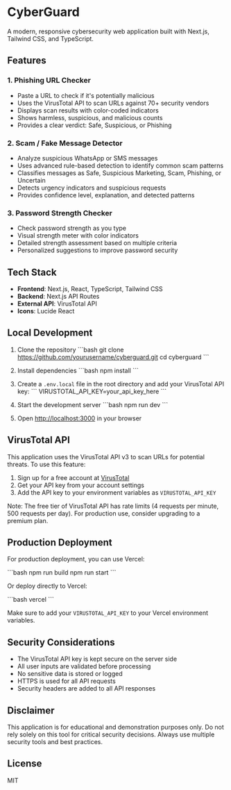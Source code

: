 # CyberGuard

A modern, responsive cybersecurity web application built with Next.js, Tailwind CSS, and TypeScript.

## Features

### 1. Phishing URL Checker
- Paste a URL to check if it's potentially malicious
- Uses the VirusTotal API to scan URLs against 70+ security vendors
- Displays scan results with color-coded indicators
- Shows harmless, suspicious, and malicious counts
- Provides a clear verdict: Safe, Suspicious, or Phishing

### 2. Scam / Fake Message Detector
- Analyze suspicious WhatsApp or SMS messages
- Uses advanced rule-based detection to identify common scam patterns
- Classifies messages as Safe, Suspicious Marketing, Scam, Phishing, or Uncertain
- Detects urgency indicators and suspicious requests
- Provides confidence level, explanation, and detected patterns

### 3. Password Strength Checker
- Check password strength as you type
- Visual strength meter with color indicators
- Detailed strength assessment based on multiple criteria
- Personalized suggestions to improve password security

## Tech Stack

- **Frontend**: Next.js, React, TypeScript, Tailwind CSS
- **Backend**: Next.js API Routes
- **External API**: VirusTotal API
- **Icons**: Lucide React

## Local Development

1. Clone the repository
\`\`\`bash
git clone https://github.com/yourusername/cyberguard.git
cd cyberguard
\`\`\`

2. Install dependencies
\`\`\`bash
npm install
\`\`\`

3. Create a `.env.local` file in the root directory and add your VirusTotal API key:
\`\`\`
VIRUSTOTAL_API_KEY=your_api_key_here
\`\`\`

4. Start the development server
\`\`\`bash
npm run dev
\`\`\`

5. Open [http://localhost:3000](http://localhost:3000) in your browser

## VirusTotal API

This application uses the VirusTotal API v3 to scan URLs for potential threats. To use this feature:

1. Sign up for a free account at [VirusTotal](https://www.virustotal.com/)
2. Get your API key from your account settings
3. Add the API key to your environment variables as `VIRUSTOTAL_API_KEY`

Note: The free tier of VirusTotal API has rate limits (4 requests per minute, 500 requests per day). For production use, consider upgrading to a premium plan.

## Production Deployment

For production deployment, you can use Vercel:

\`\`\`bash
npm run build
npm run start
\`\`\`

Or deploy directly to Vercel:

\`\`\`bash
vercel
\`\`\`

Make sure to add your `VIRUSTOTAL_API_KEY` to your Vercel environment variables.

## Security Considerations

- The VirusTotal API key is kept secure on the server side
- All user inputs are validated before processing
- No sensitive data is stored or logged
- HTTPS is used for all API requests
- Security headers are added to all API responses

## Disclaimer

This application is for educational and demonstration purposes only. Do not rely solely on this tool for critical security decisions. Always use multiple security tools and best practices.

## License

MIT
